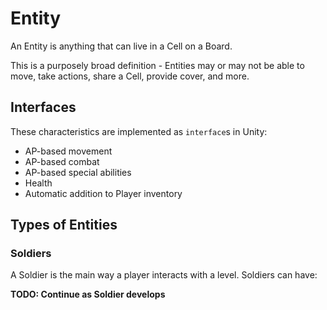 # Entity

An Entity is anything that can live in a Cell on a Board.

This is a purposely broad definition - Entities may or may not be able to move, take actions, share a Cell, provide cover, and more.

## Interfaces

These characteristics are implemented as `interface`s in Unity:

-   AP-based movement
-   AP-based combat
-   AP-based special abilities
-   Health
-   Automatic addition to Player inventory

## Types of Entities

### Soldiers

A Soldier is the main way a player interacts with a level. Soldiers can have:

**TODO: Continue as Soldier develops**
